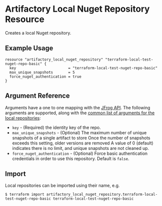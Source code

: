 # Artifactory Local Nuget Repository Resource

Creates a local Nuget repository.

## Example Usage

```hcl
resource "artifactory_local_nuget_repository" "terraform-local-test-nuget-repo-basic" {
  key                        = "terraform-local-test-nuget-repo-basic"
  max_unique_snapshots       = 5
  force_nuget_authentication = true
}
```

## Argument Reference

Arguments have a one to one mapping with the [JFrog API](https://www.jfrog.com/confluence/display/RTF/Repository+Configuration+JSON).
The following arguments are supported, along with the [common list of arguments for the local repositories](local.md):

* `key` - (Required) the identity key of the repo.
* `max_unique_snapshots` - (Optional) The maximum number of unique snapshots of a single artifact to store
  Once the number of snapshots exceeds this setting, older versions are removed
  A value of 0 (default) indicates there is no limit, and unique snapshots are not cleaned up.
* `force_nuget_authentication` - (Optional) Force basic authentication credentials in order to use this repository.
Default is `false`.



## Import

Local repositories can be imported using their name, e.g.
```
$ terraform import artifactory_local_nuget_repository.terraform-local-test-nuget-repo-basic terraform-local-test-nuget-repo-basic
```